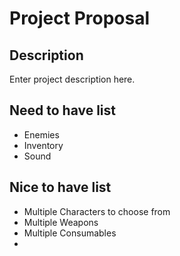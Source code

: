 # Project Proposal

## Description

Enter project description here.

## Need to have list
- Enemies
- Inventory
- Sound
## Nice to have list
- Multiple Characters to choose from
- Multiple Weapons
- Multiple Consumables
- 
